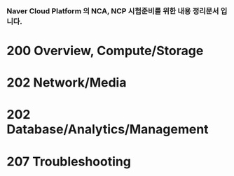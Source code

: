 ### Naver Cloud Platform 의 NCA, NCP 시험준비를 위한 내용 정리문서 입니다.

# 200 Overview, Compute/Storage

# 202 Network/Media

# 202 Database/Analytics/Management

# 207 Troubleshooting